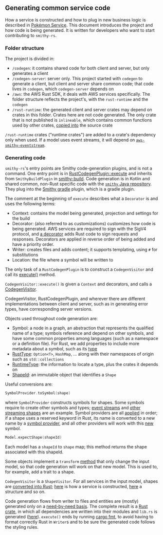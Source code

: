 ## Generating common service code

How a service is constructed and how to plug in new business logic is described in [Pokémon Service][1].
This document introduces the project and how code is being generated. It is written for developers who want to start contributing to `smithy-rs`.

### Folder structure

The project is divided in:

- `/codegen`: it contains shared code for both client and server, but only generates a client
- `/codegen-server`: server only. This project started with `codegen` to generate a client, but client and server share common code; that code lives in `codegen`, which `codegen-server` depends on
- `/aws`: the AWS Rust SDK, it deals with AWS services specifically. The folder structure reflects the project's, with the `rust-runtime` and the `codegen`
- `/rust-runtime`: the generated client and server crates may depend on crates in this folder. Crates here are not code generated. The only crate that is not published is `inlineable`,
which contains common functions used by other crates, [copied into][2] the source crate

`/rust-runtime` crates ("runtime crates") are added to a crate's dependency only when used. If a model uses event streams, it will depend on [`aws-smithy-eventstream`][3].

### Generating code

`smithy-rs`'s entry points are Smithy code-generation plugins, and is not a command. One entry point is in [RustCodegenPlugin::execute][4] and
inherits from `SmithyBuildPlugin` in [smithy-build][5]. Code generation is in Kotlin and shared common, non-Rust specific code with the [`smithy` Java repository][6]. They plug into the [Smithy gradle][7] plugin, which is a gradle plugin.

The comment at the beginning of `execute` describes what a `Decorator` is and uses the following terms:

- Context: contains the model being generated, projection and settings for the build
- Decorator: (also referred to as customizations) customizes how code is being generated. AWS services are required to sign with the SigV4 protocol, and [a decorator][8] adds Rust code to sign requests and responses.
  Decorators are applied in reverse order of being added and have a priority order.
- Writer: creates files and adds content; it supports templating, using `#` for substitutions
- Location: the file where a symbol will be written to

The only task of a `RustCodegenPlugin` is to construct a `CodegenVisitor` and call its [execute()][9] method.

`CodegenVisitor::execute()` is given a `Context` and decorators, and calls a [CodegenVisitor][10].

CodegenVisitor, RustCodegenPlugin, and wherever there are different implementations between client and server, such as in generating error types,
have corresponding server versions.

Objects used throughout code generation are:

- Symbol: a node in a graph, an abstraction that represents the qualified name of a type; symbols reference and depend on other symbols, and have some common properties among languages (such as a namespace or a definition file). For Rust, we add properties to include more metadata about a symbol, such as its [type][11]
- [RustType][12]: `Option<T>`, `HashMap`, ... along with their namespaces of origin such as `std::collections`
- [RuntimeType][13]: the information to locate a type, plus the crates it depends on
- [ShapeId][14]: an immutable object that identifies a `Shape`

Useful conversions are:

```kotlin
SymbolProvider.toSymbol(shape)
```

where `SymbolProvider` constructs symbols for shapes. Some symbols require to create other symbols and types;
[event streams][15] and [other streaming shapes][16] are an example.
Symbol providers are all [applied][17] in order; if a shape uses a reserved keyword in Rust, its name is converted to a new name by a [symbol provider][18],
and all other providers will work with this [new][19] symbol.

```kotlin
Model.expectShape(shapeId)
```

Each model has a `shapeId` to `shape` map; this method returns the shape associated with this shapeId.

Some objects implement a `transform` [method][20] that only change the input model, so that code generation will work on that new model. This is used to, for example, add a trait to a shape.

`CodegenVisitor` is a `ShapeVisitor`. For all services in the input model, shapes are [converted into Rust][21];
[here][22] is how a service is constructed,
[here][23] a structure and so on.

Code generation flows from writer to files and entities are (mostly) generated only on a [need-by-need basis][24].
The complete result is a [Rust crate][25],
in which all dependencies are written into their modules and `lib.rs` is generated ([here][26]).
`execute()` ends by running [cargo fmt][27],
to avoid having to format correctly Rust in `Writer`s and to be sure the generated code follows the styling rules.

[1]: ./pokemon_service.md
[2]: https://github.com/awslabs/smithy-rs/blob/db48039065bec890ef387385773b37154b555b14/codegen/src/main/kotlin/software/amazon/smithy/rust/codegen/rustlang/CargoDependency.kt#L95-L95
[3]: https://docs.rs/aws-smithy-eventstream
[4]: https://github.com/awslabs/smithy-rs/blob/db48039065bec890ef387385773b37154b555b14/codegen/src/main/kotlin/software/amazon/smithy/rust/codegen/smithy/RustCodegenPlugin.kt#L34
[5]: https://github.com/awslabs/smithy/tree/main/smithy-build
[6]: https://github.com/awslabs/smithy
[7]: https://awslabs.github.io/smithy/1.0/guides/building-models/gradle-plugin.html
[8]: https://github.com/awslabs/smithy-rs/blob/db48039065bec890ef387385773b37154b555b14/aws/sdk-codegen/src/main/kotlin/software/amazon/smithy/rustsdk/SigV4SigningDecorator.kt#L45
[9]: https://github.com/awslabs/smithy-rs/blob/db48039065bec890ef387385773b37154b555b14/codegen/src/main/kotlin/software/amazon/smithy/rust/codegen/smithy/CodegenVisitor.kt#L115-L115
[10]: https://github.com/awslabs/smithy-rs/blob/db48039065bec890ef387385773b37154b555b14/codegen/src/main/kotlin/software/amazon/smithy/rust/codegen/smithy/CodegenVisitor.kt#L44
[11]: https://github.com/awslabs/smithy-rs/blob/db48039065bec890ef387385773b37154b555b14/codegen/src/main/kotlin/software/amazon/smithy/rust/codegen/smithy/SymbolVisitor.kt#L363-L363
[12]: https://github.com/awslabs/smithy-rs/blob/db48039065bec890ef387385773b37154b555b14/codegen/src/main/kotlin/software/amazon/smithy/rust/codegen/rustlang/RustTypes.kt#L25-L25
[13]: https://github.com/awslabs/smithy-rs/blob/db48039065bec890ef387385773b37154b555b14/codegen/src/main/kotlin/software/amazon/smithy/rust/codegen/smithy/RuntimeTypes.kt#L113-L113
[14]: https://awslabs.github.io/smithy/1.0/spec/core/model.html#shape-id
[15]: https://github.com/awslabs/smithy-rs/blob/db48039065bec890ef387385773b37154b555b14/codegen/src/main/kotlin/software/amazon/smithy/rust/codegen/smithy/EventStreamSymbolProvider.kt#L65-L65
[16]: https://github.com/awslabs/smithy-rs/blob/db48039065bec890ef387385773b37154b555b14/codegen/src/main/kotlin/software/amazon/smithy/rust/codegen/smithy/StreamingTraitSymbolProvider.kt#L26-L26
[17]: https://github.com/awslabs/smithy-rs/blob/db48039065bec890ef387385773b37154b555b14/codegen/src/main/kotlin/software/amazon/smithy/rust/codegen/smithy/RustCodegenPlugin.kt#L62-L62
[18]: https://github.com/awslabs/smithy-rs/blob/db48039065bec890ef387385773b37154b555b14/codegen/src/main/kotlin/software/amazon/smithy/rust/codegen/rustlang/RustReservedWords.kt#L26-L26
[19]: https://github.com/awslabs/smithy-rs/blob/db48039065bec890ef387385773b37154b555b14/codegen/src/main/kotlin/software/amazon/smithy/rust/codegen/smithy/EventStreamSymbolProvider.kt#L38-L38
[20]: https://github.com/awslabs/smithy-rs/blob/db48039065bec890ef387385773b37154b555b14/codegen/src/main/kotlin/software/amazon/smithy/rust/codegen/smithy/transformers/OperationNormalizer.kt#L52-L52
[21]: https://github.com/awslabs/smithy-rs/blob/db48039065bec890ef387385773b37154b555b14/codegen/src/main/kotlin/software/amazon/smithy/rust/codegen/smithy/CodegenVisitor.kt#L119-L119
[22]: https://github.com/awslabs/smithy-rs/blob/db48039065bec890ef387385773b37154b555b14/codegen/src/main/kotlin/software/amazon/smithy/rust/codegen/smithy/CodegenVisitor.kt#L150-L150
[23]: https://github.com/awslabs/smithy-rs/blob/db48039065bec890ef387385773b37154b555b14/codegen/src/main/kotlin/software/amazon/smithy/rust/codegen/smithy/CodegenVisitor.kt#L172-L172
[24]: https://github.com/awslabs/smithy-rs/blob/db48039065bec890ef387385773b37154b555b14/codegen/src/main/kotlin/software/amazon/smithy/rust/codegen/smithy/CodegenDelegator.kt#L119-L126
[25]: https://github.com/awslabs/smithy-rs/blob/db48039065bec890ef387385773b37154b555b14/codegen/src/main/kotlin/software/amazon/smithy/rust/codegen/smithy/CodegenDelegator.kt#L42-L42
[26]: https://github.com/awslabs/smithy-rs/blob/db48039065bec890ef387385773b37154b555b14/codegen/src/main/kotlin/software/amazon/smithy/rust/codegen/smithy/CodegenDelegator.kt#L96-L107
[27]: https://github.com/awslabs/smithy-rs/blob/db48039065bec890ef387385773b37154b555b14/codegen/src/main/kotlin/software/amazon/smithy/rust/codegen/smithy/CodegenVisitor.kt#L133-L133

